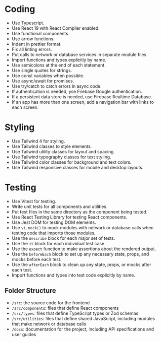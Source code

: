 # Coding

- Use Typescript.
- Use React 19 with React Compiler enabled.
- Use functional components.
- Use arrow functions.
- Indent in prettier format.
- Fix all linting errors.
- Put calls to network or database services in separate module files.
- Import functions and types explicitly by name.
- Use semicolons at the end of each statement.
- Use single quotes for strings.
- Use const variables when possible.
- Use async/await for promises.
- Use try/catch to catch errors in async code.
- If authentication is needed, yse Firebase Google authentication.
- If a persistent data store is needed, use Firebase Realtime Database.
- If an app has more than one screen, add a navigation bar with links to each screen.

# Styling

- Use Tailwind 4 for styling.
- Use Tailwind classes to style elements.
- Use Tailwind utility classes for layout and spacing.
- Use Tailwind typography classes for text styling.
- Use Tailwind color classes for background and text colors.
- Use Tailwind responsive classes for mobile and desktop layouts.

# Testing

- Use Vitest for testing.
- Write unit tests for all components and utilities.
- Put test files in the same directory as the component being tested.
- Use React Testing Library for testing React components.
- Use Jest DOM for testing DOM elements.
- Use `vi.mock()` to mock modules with network or database calls when testing code that imports those modules.
- Use the `describe` block for each major set of tests.
- Use the `it` block for each individual test case.
- Use the `expect` function to make assertions about the rendered output.
- Use the `beforeEach` block to set up any necessary state, props, and mocks before each test.
- Use the `afterEach` block to clean up any state, props, or mocks after each test.
- Import functions and types into test code explicitly by name.

## Folder Structure

- `/src`: the source code for the frontend
- `/src/components`: files that define React components
- `/src/types`: files that define TypeScript types or Zod schemas
- `/src/utilities`: files that define shared JavaScript, including modules that make network or database calls
- `/docs`: documentation for the project, including API specifications and user guides
